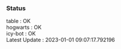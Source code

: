 ### Status


table : OK  
hogwarts : OK  
icy-bot : OK  
Latest Update : 2023-01-01 09:07:17.792196
